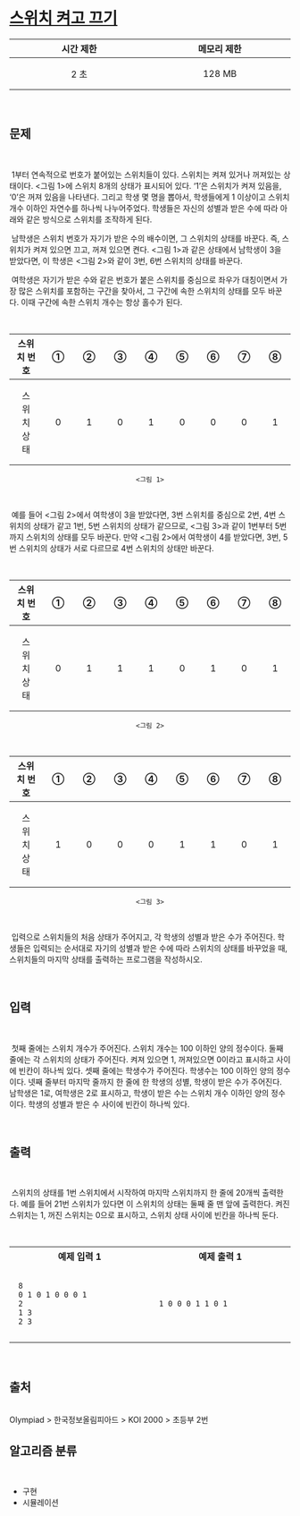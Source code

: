# [스위치 켜고 끄기](https://www.acmicpc.net/problem/1244)

<center>

| 시간 제한 | 메모리 제한 |
| :-------: | :---------: |
|   2 초    |   128 MB    |

</center>
<br />

## 문제

<br />

&nbsp;1부터 연속적으로 번호가 붙어있는 스위치들이 있다. 스위치는 켜져 있거나 꺼져있는 상태이다. <그림 1>에 스위치 8개의 상태가 표시되어 있다. ‘1’은 스위치가 켜져 있음을, ‘0’은 꺼져 있음을 나타낸다. 그리고 학생 몇 명을 뽑아서, 학생들에게 1 이상이고 스위치 개수 이하인 자연수를 하나씩 나누어주었다. 학생들은 자신의 성별과 받은 수에 따라 아래와 같은 방식으로 스위치를 조작하게 된다.

&nbsp;남학생은 스위치 번호가 자기가 받은 수의 배수이면, 그 스위치의 상태를 바꾼다. 즉, 스위치가 켜져 있으면 끄고, 꺼져 있으면 켠다. <그림 1>과 같은 상태에서 남학생이 3을 받았다면, 이 학생은 <그림 2>와 같이 3번, 6번 스위치의 상태를 바꾼다.

&nbsp;여학생은 자기가 받은 수와 같은 번호가 붙은 스위치를 중심으로 좌우가 대칭이면서 가장 많은 스위치를 포함하는 구간을 찾아서, 그 구간에 속한 스위치의 상태를 모두 바꾼다. 이때 구간에 속한 스위치 개수는 항상 홀수가 된다.

<br/>
<center>

| 스위치 번호 |  ①  |  ②  |  ③  |  ④  |  ⑤  |  ⑥  |  ⑦  |  ⑧  |
| :---------: | :-: | :-: | :-: | :-: | :-: | :-: | :-: | :-: |
| 스위치 상태 |  0  |  1  |  0  |  1  |  0  |  0  |  0  |  1  |

`<그림 1>`

</center>
<br/>

&nbsp;예를 들어 <그림 2>에서 여학생이 3을 받았다면, 3번 스위치를 중심으로 2번, 4번 스위치의 상태가 같고 1번, 5번 스위치의 상태가 같으므로, <그림 3>과 같이 1번부터 5번까지 스위치의 상태를 모두 바꾼다. 만약 <그림 2>에서 여학생이 4를 받았다면, 3번, 5번 스위치의 상태가 서로 다르므로 4번 스위치의 상태만 바꾼다.

<br/>
<center>

| 스위치 번호 |  ①  |  ②  |  ③  |  ④  |  ⑤  |  ⑥  |  ⑦  |  ⑧  |
| :---------: | :-: | :-: | :-: | :-: | :-: | :-: | :-: | :-: |
| 스위치 상태 |  0  |  1  |  1  |  1  |  0  |  1  |  0  |  1  |

`<그림 2>`

<br/>

| 스위치 번호 |  ①  |  ②  |  ③  |  ④  |  ⑤  |  ⑥  |  ⑦  |  ⑧  |
| :---------: | :-: | :-: | :-: | :-: | :-: | :-: | :-: | :-: |
| 스위치 상태 |  1  |  0  |  0  |  0  |  1  |  1  |  0  |  1  |

`<그림 3>`

</center>
<br/>

&nbsp;입력으로 스위치들의 처음 상태가 주어지고, 각 학생의 성별과 받은 수가 주어진다. 학생들은 입력되는 순서대로 자기의 성별과 받은 수에 따라 스위치의 상태를 바꾸었을 때, 스위치들의 마지막 상태를 출력하는 프로그램을 작성하시오.

<br />

## 입력

<br />

&nbsp;첫째 줄에는 스위치 개수가 주어진다. 스위치 개수는 100 이하인 양의 정수이다. 둘째 줄에는 각 스위치의 상태가 주어진다. 켜져 있으면 1, 꺼져있으면 0이라고 표시하고 사이에 빈칸이 하나씩 있다. 셋째 줄에는 학생수가 주어진다. 학생수는 100 이하인 양의 정수이다. 넷째 줄부터 마지막 줄까지 한 줄에 한 학생의 성별, 학생이 받은 수가 주어진다. 남학생은 1로, 여학생은 2로 표시하고, 학생이 받은 수는 스위치 개수 이하인 양의 정수이다. 학생의 성별과 받은 수 사이에 빈칸이 하나씩 있다.

<br />

## 출력

<br />

&nbsp;스위치의 상태를 1번 스위치에서 시작하여 마지막 스위치까지 한 줄에 20개씩 출력한다. 예를 들어 21번 스위치가 있다면 이 스위치의 상태는 둘째 줄 맨 앞에 출력한다. 켜진 스위치는 1, 꺼진 스위치는 0으로 표시하고, 스위치 상태 사이에 빈칸을 하나씩 둔다.

<br />
<center>
<style>th {width: 30vw; text-align: center;} td {padding: 1em;}</style>
<table><tr><th>예제 입력 1</th><th>예제 출력 1</th></tr><tr><td><div>

```
8
0 1 0 1 0 0 0 1
2
1 3
2 3
```

</div></td><td>

```
1 0 0 0 1 1 0 1
```

</td></tr></table>
</center>
<br />

## 출처

<br />
Olympiad > 한국정보올림피아드 > KOI 2000 > 초등부 2번

<br />

## 알고리즘 분류

<br />

- 구현
- 시뮬레이션
